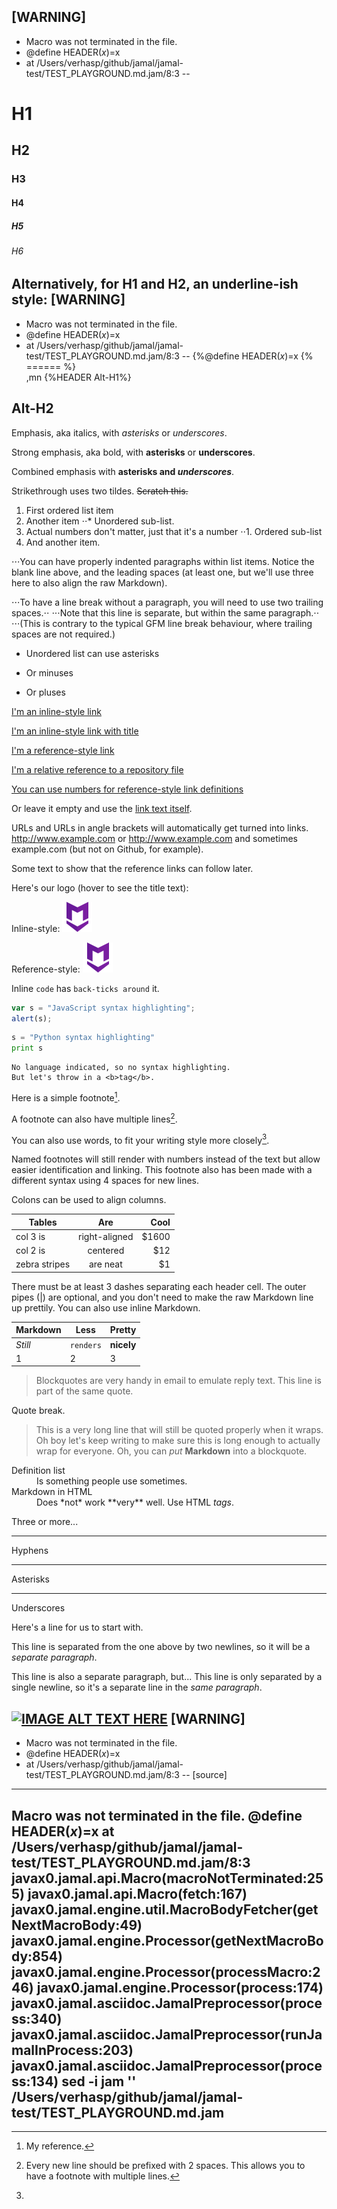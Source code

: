 [WARNING]
--
* Macro was not terminated in the file.
* @define HEADER($x)=$x
*  at /Users/verhasp/github/jamal/jamal-test/TEST_PLAYGROUND.md.jam/8:3
--
# H1
## H2
### H3
#### H4
##### H5
###### H6

Alternatively, for H1 and H2, an underline-ish style:
[WARNING]
--
* Macro was not terminated in the file.
* @define HEADER($x)=$x
*  at /Users/verhasp/github/jamal/jamal-test/TEST_PLAYGROUND.md.jam/8:3
--
{%@define HEADER($x)=$x
{%
======
%}\
,mn
{%HEADER Alt-H1%}

Alt-H2
------
Emphasis, aka italics, with *asterisks* or _underscores_.

Strong emphasis, aka bold, with **asterisks** or __underscores__.

Combined emphasis with **asterisks and _underscores_**.

Strikethrough uses two tildes. ~~Scratch this.~~

1. First ordered list item
2. Another item
⋅⋅* Unordered sub-list.
1. Actual numbers don't matter, just that it's a number
⋅⋅1. Ordered sub-list
4. And another item.

⋅⋅⋅You can have properly indented paragraphs within list items. Notice the blank line above, and the leading spaces (at least one, but we'll use three here to also align the raw Markdown).

⋅⋅⋅To have a line break without a paragraph, you will need to use two trailing spaces.⋅⋅
⋅⋅⋅Note that this line is separate, but within the same paragraph.⋅⋅
⋅⋅⋅(This is contrary to the typical GFM line break behaviour, where trailing spaces are not required.)

* Unordered list can use asterisks
- Or minuses
+ Or pluses

[I'm an inline-style link](https://www.google.com)

[I'm an inline-style link with title](https://www.google.com "Google's Homepage")

[I'm a reference-style link][Arbitrary case-insensitive reference text]

[I'm a relative reference to a repository file](../blob/master/LICENSE)

[You can use numbers for reference-style link definitions][1]

Or leave it empty and use the [link text itself].

URLs and URLs in angle brackets will automatically get turned into links.
http://www.example.com or <http://www.example.com> and sometimes
example.com (but not on Github, for example).

Some text to show that the reference links can follow later.

[arbitrary case-insensitive reference text]: https://www.mozilla.org
[1]: http://slashdot.org
[link text itself]: http://www.reddit.com

Here's our logo (hover to see the title text):

Inline-style:
![alt text](https://github.com/adam-p/markdown-here/raw/master/src/common/images/icon48.png "Logo Title Text 1")

Reference-style:
![alt text][logo]

[logo]: https://github.com/adam-p/markdown-here/raw/master/src/common/images/icon48.png "Logo Title Text 2"

Inline `code` has `back-ticks around` it.

```javascript
var s = "JavaScript syntax highlighting";
alert(s);
```

```python
s = "Python syntax highlighting"
print s
```

```
No language indicated, so no syntax highlighting.
But let's throw in a <b>tag</b>.
```

Here is a simple footnote[^1].

A footnote can also have multiple lines[^2].

You can also use words, to fit your writing style more closely[^note].

[^1]: My reference.
[^2]: Every new line should be prefixed with 2 spaces.
This allows you to have a footnote with multiple lines.
[^note]:
Named footnotes will still render with numbers instead of the text but allow easier identification and linking.
This footnote also has been made with a different syntax using 4 spaces for new lines.

Colons can be used to align columns.

| Tables        | Are           | Cool  |
| ------------- |:-------------:| -----:|
| col 3 is      | right-aligned | $1600 |
| col 2 is      | centered      |   $12 |
| zebra stripes | are neat      |    $1 |

There must be at least 3 dashes separating each header cell.
The outer pipes (|) are optional, and you don't need to make the
raw Markdown line up prettily. You can also use inline Markdown.

Markdown | Less | Pretty
--- | --- | ---
*Still* | `renders` | **nicely**
1 | 2 | 3

> Blockquotes are very handy in email to emulate reply text.
> This line is part of the same quote.

Quote break.

> This is a very long line that will still be quoted properly when it wraps. Oh boy let's keep writing to make sure this is long enough to actually wrap for everyone. Oh, you can *put* **Markdown** into a blockquote.


<dl>
<dt>Definition list</dt>
<dd>Is something people use sometimes.</dd>

  <dt>Markdown in HTML</dt>
  <dd>Does *not* work **very** well. Use HTML <em>tags</em>.</dd>
</dl>

Three or more...

---

Hyphens

***

Asterisks

___

Underscores

Here's a line for us to start with.

This line is separated from the one above by two newlines, so it will be a *separate paragraph*.

This line is also a separate paragraph, but...
This line is only separated by a single newline, so it's a separate line in the *same paragraph*.


[![IMAGE ALT TEXT HERE](http://img.youtube.com/vi/YOUTUBE_VIDEO_ID_HERE/0.jpg)](http://www.youtube.com/watch?v=YOUTUBE_VIDEO_ID_HERE)
[WARNING]
--
* Macro was not terminated in the file.
* @define HEADER($x)=$x
*  at /Users/verhasp/github/jamal/jamal-test/TEST_PLAYGROUND.md.jam/8:3
--
[source]
----
Macro was not terminated in the file.
@define HEADER($x)=$x
 at /Users/verhasp/github/jamal/jamal-test/TEST_PLAYGROUND.md.jam/8:3
	javax0.jamal.api.Macro(macroNotTerminated:255)
	javax0.jamal.api.Macro(fetch:167)
	javax0.jamal.engine.util.MacroBodyFetcher(getNextMacroBody:49)
	javax0.jamal.engine.Processor(getNextMacroBody:854)
	javax0.jamal.engine.Processor(processMacro:246)
	javax0.jamal.engine.Processor(process:174)
	javax0.jamal.asciidoc.JamalPreprocessor(process:340)
	javax0.jamal.asciidoc.JamalPreprocessor(runJamalInProcess:203)
	javax0.jamal.asciidoc.JamalPreprocessor(process:134)
sed -i jam '' /Users/verhasp/github/jamal/jamal-test/TEST_PLAYGROUND.md.jam
----
